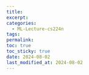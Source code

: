 ```yaml
---
title: 
excerpt: 
categories:
  - ML-Lecture-cs224n
tags: 
permalink: 
toc: true
toc_sticky: true
date: 2024-08-02
last_modified_at: 2024-08-02
---
```


